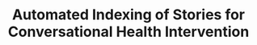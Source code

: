 ---
name: "Automated Indexing Of Stories For Conversational"
title: "Automated Indexing of Stories for Conversational Health Intervention"
journal: "journal name" 
project: null
event: "MS Thesis, College of Computer and Information Science, Northeastern University"
authors:
- name: "Manuvinakurike, R."
year: 2013
resources:
- name: "RameshMSThesis"
  src: "RameshMSThesis.pdf"
external_url: null
draft: false 
headless: true
---